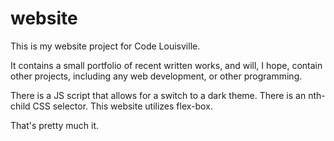 # website
This is my website project for Code Louisville.

It contains a small portfolio of recent written works, and will, I hope, contain other projects,
including any web development, or other programming.

There is a JS script that allows for a switch to a dark theme.
There is an nth-child CSS selector.
This website utilizes flex-box.

That's pretty much it.
